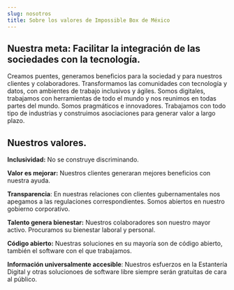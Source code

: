 ```yaml
---
slug: nosotros
title: Sobre los valores de Impossible Box de México
---
```


## Nuestra meta: Facilitar la integración de las sociedades con la tecnología.

Creamos puentes, generamos beneficios para la sociedad y para nuestros clientes y colaboradores. Transformamos las comunidades con tecnología y datos, con ambientes de trabajo inclusivos y ágiles. Somos digitales, trabajamos con herramientas de todo el mundo y nos reunimos en todas partes del mundo. Somos pragmáticos e innovadores. Trabajamos con todo tipo de industrias y construimos asociaciones para generar valor a largo plazo.

## Nuestros valores.

**Inclusividad:** No se construye discriminando.

**Valor es mejorar:** Nuestros clientes generaran mejores beneficios con nuestra ayuda.

**Transparencia**: En nuestras relaciones con clientes gubernamentales nos apegamos a las regulaciones correspondientes. Somos abiertos en nuestro gobierno corporativo.

**Talento genera bienestar:** Nuestros colaboradores son nuestro mayor activo. Procuramos su bienestar laboral y personal.

**Código abierto:** Nuestras soluciones en su mayoría son de código abierto, también el software con el que trabajamos.

**Información universalmente accesible**: Nuestros esfuerzos en la Estantería Digital y otras solucionoes de software libre siempre serán gratuitas de cara al público.
